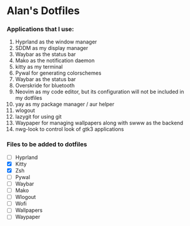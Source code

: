 # Alan's Dotfiles

### Applications that I use:

1. Hyprland as the window manager
1. SDDM as my display manager
1. Waybar as the status bar
1. Mako as the  notification daemon
1. kitty as my terminal
1. Pywal for generating colorschemes
1. Waybar as the status bar
1. Overskride for bluetooth
1. Neovim as my code editor, but its configuration will not be included in my dotfiles
1. yay as my package manager / aur helper
1. wlogout
1. lazygit for using git
1. Waypaper for managing wallpapers along with swww as the backend
1. nwg-look to control look of gtk3 applications

### Files to be added to dotfiles
- [ ] Hyprland
- [x] Kitty
- [x] Zsh
- [ ] Pywal
- [ ] Waybar
- [ ] Mako
- [ ] Wlogout
- [ ] Wofi
- [ ] Wallpapers
- [ ] Waypaper
